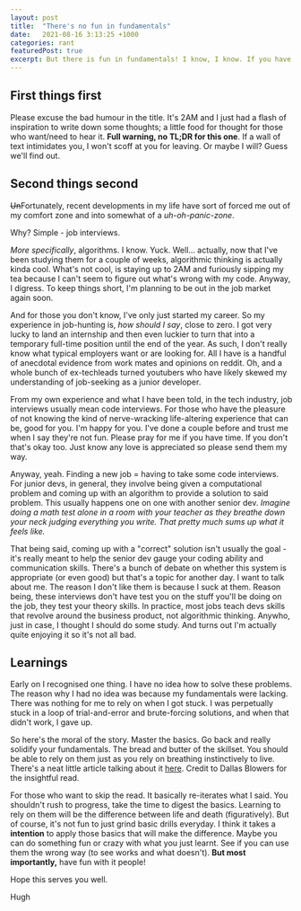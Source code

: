 ```yaml
---
layout: post
title:  "There's no fun in fundamentals"
date:   2021-08-16 3:13:25 +1000
categories: rant 
featuredPost: true
excerpt: But there is fun in fundamentals! I know, I know. If you have a little bit of time, I'd like to explore it a little further. 
---
```


## First things first
Please excuse the bad humour in the title. It's 2AM and I just had a flash of inspiration to write down some thoughts; a little food for thought for those who want/need to hear it. **Full warning, no TL;DR for this one**. If a wall of text intimidates you, I won't scoff at you for leaving. Or maybe I will? Guess we'll find out.

## Second things second
~~Un~~Fortunately, recent developments in my life have sort of forced me out of my comfort zone and into somewhat of a *uh-oh-panic-zone*.

Why? Simple - job interviews. 

*More specifically*, algorithms. I know. Yuck. Well... actually, now that I've been studying them for a couple of weeks, algorithmic thinking is actually kinda cool. What's not cool, is staying up to 2AM and furiously sipping my tea because I can't seem to figure out what's wrong with my code. Anyway, I digress. To keep things short, I'm planning to be out in the job market again soon.

And for those you don't know, I've only just started my career. So my experience in job-hunting is, *how should I say*, close to zero. I got very lucky to land an internship and then even luckier to turn that into a temporary full-time position until the end of the year. As such, I don't really know what typical employers want or are looking for. All I have is a handful of anecdotal evidence from work mates and opinions on reddit. Oh, and a whole bunch of ex-techleads turned youtubers who have likely skewed my understanding of job-seeking as a junior developer.

From my own experience and what I have been told, in the tech industry, job interviews usually mean code interviews. For those who have the pleasure of not knowing the kind of nerve-wracking life-altering experience that can be, good for you. I'm happy for you. I've done a couple before and trust me when I say they're not fun. Please pray for me if you have time. If you don't that's okay too. Just know any love is appreciated so please send them my way.

Anyway, yeah. Finding a new job = having to take some code interviews. For junior devs, in general, they involve being given a computational problem and coming up with an algorithm to provide a solution to said problem. This usually happens one on one with another senior dev. *Imagine doing a math test alone in a room with your teacher as they breathe down your neck judging everything you write. That pretty much sums up what it feels like.*

That being said, coming up with a "correct" solution isn't usually the goal - it's really meant to help the senior dev gauge your coding ability and communication skills. There's a bunch of debate on whether this system is appropriate (or even good) but that's a topic for another day. I want to talk about me. The reason I don't like them is because I suck at them. Reason being, these interviews don't have test you on the stuff you'll be doing on the job, they test your theory skills. In practice, most jobs teach devs skills that revolve around the business product, not algorithmic thinking. Anywho, just in case, I thought I should do some study. And turns out I'm actually quite enjoying it so it's not all bad. 

## Learnings

Early on I recognised one thing. I have no idea how to solve these problems. The reason why I had no idea was because my fundamentals were lacking. There was nothing for me to rely on when I got stuck. I was perpetually stuck in a loop of trial-and-error and brute-forcing solutions, and when that didn't work, I gave up.

So here's the moral of the story. Master the basics. Go back and really solidify your fundamentals. The bread and butter of the skillset. You should be able to rely on them just as you rely on breathing instinctively to live. There's a neat little article talking about it [here](https://medium.com/the-post-grad-survival-guide/acing-the-basics-why-fundamentals-are-everything-c20855c65b41). Credit to Dallas Blowers for the insightful read.  

For those who want to skip the read. It basically re-iterates what I said. You shouldn't rush to progress, take the time to digest the basics. Learning to rely on them will be the difference between life and death (figuratively). But of course, it's not fun to just grind basic drills everyday. I think it takes a **intention** to apply those basics that will make the difference. Maybe you can do something fun or crazy with what you just learnt. See if you can use them the wrong way (to see works and what doesn't). **But most importantly,** have fun with it people!

Hope this serves you well.

Hugh